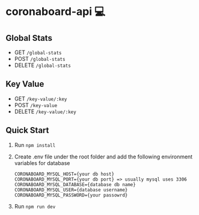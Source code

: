 # coronaboard-api 💻

## Global Stats

- GET `/global-stats`
- POST `/global-stats`
- DELETE `/global-stats`

## Key Value

- GET `/key-value/:key`
- POST `/key-value`
- DELETE `/key-value/:key`

## Quick Start

1. Run `npm install`
2. Create .env file under the root folder and add the following environment variables for database

    ```text
    CORONABOARD_MYSQL_HOST={your db host}
    CORONABOARD_MYSQL_PORT={your db port} => usually mysql uses 3306
    CORONABOARD_MYSQL_DATABASE={database db name}
    CORONABOARD_MYSQL_USER={database username}
    CORONABOARD_MYSQL_PASSWORD={your passowrd}
    ```

3. Run `npm run dev`
